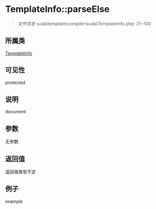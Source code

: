 # TemplateInfo::parseElse

> *文件信息* suda\template\compiler\suda\TemplateInfo.php: 21~100
## 所属类 

[TemplateInfo](../TemplateInfo.md)

## 可见性

  protected  
## 说明

document

## 参数

无参数

## 返回值
返回值类型不定

## 例子

example